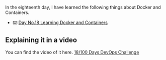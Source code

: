 In the eighteenth day, I have learned the following things about Docker and Containers.

- ⌨️ [Day No.18 Learning Docker and Containers](../PDFs/Docker-1.pdf)

## **Explaining it in a video**

You can find the video of it here. [18/100 Days DevOps Challenge]()